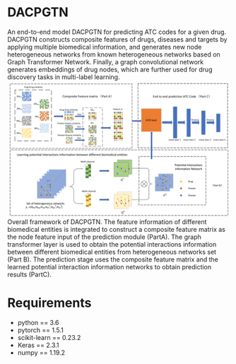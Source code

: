 # DACPGTN
An end-to-end model DACPGTN for predicting ATC codes for a given drug. DACPGTN constructs composite features of drugs, diseases and targets by applying multiple biomedical information, and generates new node heterogeneous networks from known heterogeneous networks based on Graph Transformer Network. Finally, a graph convolutional network generates embeddings of drug nodes, which are further used for drug discovery tasks in multi-label learning.
![image](https://github.com/Szhgege/DACPGTN/blob/main/data/framework.jpg)
Overall framework of DACPGTN. The feature information of different biomedical entities is integrated to construct a composite feature matrix as the node feature input of the prediction module (PartA). The graph transformer layer is used to obtain the potential interactions information between different biomedical entities from heterogeneous networks set (Part B). The prediction stage uses the composite feature matrix and the learned potential interaction information networks to obtain prediction results (PartC).
# Requirements
* python == 3.6
* pytorch == 1.5.1
* scikit-learn == 0.23.2
* Keras == 2.3.1
* numpy == 1.19.2



